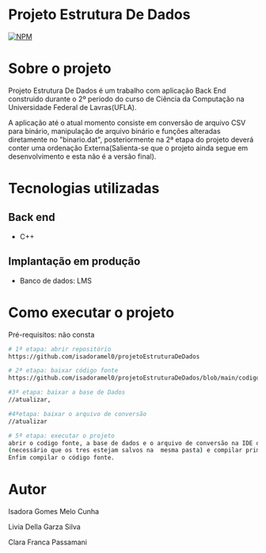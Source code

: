 # Projeto Estrutura De Dados 
[![NPM](https://img.shields.io/npm/l/react)](https://github.com/isadoramel0/projetoEstruturaDeDados/blob/main/LICENSE)

# Sobre o projeto

Projeto Estrutura De Dados é um trabalho com aplicação Back End construido durante o 2º periodo do curso de Ciência da Computação na Universidade Federal de Lavras(UFLA).

A aplicação até o atual momento consiste em conversão de arquivo CSV para binário, manipulação de arquivo binário e funções alteradas diretamente no "binario.dat", posteriormente na 2ª etapa do projeto deverá conter uma ordenação Externa(Salienta-se que o projeto ainda segue em desenvolvimento e esta não é a versão final).

# Tecnologias utilizadas
## Back end
- C++
## Implantação em produção

- Banco de dados: LMS

# Como executar o projeto

Pré-requisitos: não consta

```bash
# 1ª etapa: abrir repositório
https://github.com/isadoramel0/projetoEstruturaDeDados

# 2ª etapa: baixar código fonte
https://github.com/isadoramel0/projetoEstruturaDeDados/blob/main/codigofonte.cpp

#3ª etapa: baixar a base de Dados
//atualizar,

#4ªetapa: baixar o arquivo de conversão
//atualizar

# 5ª etapa: executar o projeto
abrir o codigo fonte, a base de dados e o arquivo de conversão na IDE de sua preferência,
(necessário que os tres estejam salvos na  mesma pasta) e compilar primeiramente o arquivo de conversão.
Enfim compilar o código fonte.
```

# Autor

Isadora Gomes Melo Cunha

Livia Della Garza Silva

Clara Franca Passamani

